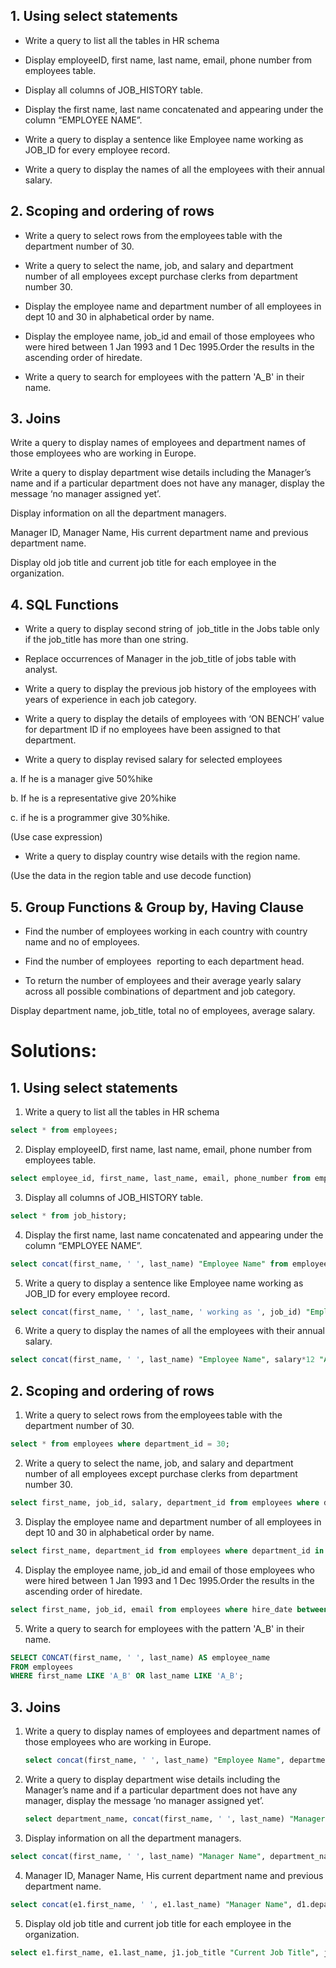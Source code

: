 ## 1. Using select statements

- Write a query to list all the tables in HR schema

- Display employeeID, first name, last name, email, phone number from employees table.

- Display all columns of JOB_HISTORY table.

- Display the first name, last name concatenated and appearing under the column “EMPLOYEE NAME”.

- Write a query to display a sentence like Employee name working as JOB_ID for every employee record.

- Write a query to display the names of all the employees with their annual salary.

## 2. Scoping and ordering of rows

- Write a query to select rows from the employees table with the department number of 30.

- Write a query to select the name, job, and salary and department number of all employees except purchase clerks from department number 30.

- Display the employee name and department number of all employees in dept 10 and 30 in alphabetical order by name.

- Display the employee name, job_id and email of those employees who were hired between 1 Jan 1993 and 1 Dec 1995.Order the results in the ascending order of hiredate.

- Write a query to search for employees with the pattern 'A_B' in their name.

## 3. Joins

Write a query to display names of employees and department names of those employees who are working in Europe.

Write a query to display department wise details including the Manager’s name and if a particular department does not have any manager, display the message ‘no manager assigned yet’.

Display information on all the department managers.

Manager ID, Manager Name, His current department name and previous department name.

Display old job title and current job title for each employee in the organization.

## 4. SQL Functions

- Write a query to display second string of  job_title in the Jobs table only if the job_title has more than one string.

- Replace occurrences of Manager in the job_title of jobs table with analyst.

- Write a query to display the previous job history of the employees with years of experience in each job category.

- Write a query to display the details of employees with ‘ON BENCH’ value for department ID if no employees have been assigned to that department.

- Write a query to display revised salary for selected employees

a. If he is a manager give 50%hike

b. If he is a representative give 20%hike

c. if he is a programmer give 30%hike.

(Use case expression)

- Write a query to display country wise details with the region name.

(Use the data in the region table and use decode function)

## 5. Group Functions & Group by, Having Clause

- Find the number of employees working in each country with country name and no of employees.

- Find the number of employees   reporting to each department head.

- To return the number of employees and their average yearly salary across all possible combinations of department and job category.

Display department name, job_title, total no of employees, average salary.

# Solutions:

## 1. Using select statements

1. Write a query to list all the tables in HR schema

```sql
select * from employees;
```

2. Display employeeID, first name, last name, email, phone number from employees table.

```sql
select employee_id, first_name, last_name, email, phone_number from employees;
```

3. Display all columns of JOB_HISTORY table.

```sql
select * from job_history;
```

4. Display the first name, last name concatenated and appearing under the column “EMPLOYEE NAME”.

```sql
select concat(first_name, ' ', last_name) "Employee Name" from employees;
```

5. Write a query to display a sentence like Employee name working as JOB_ID for every employee record.

```sql
select concat(first_name, ' ', last_name, ' working as ', job_id) "Employee Name" from employees;
```

6. Write a query to display the names of all the employees with their annual salary.

```sql
select concat(first_name, ' ', last_name) "Employee Name", salary*12 "Annual Salary" from employees;
```

## 2. Scoping and ordering of rows

1. Write a query to select rows from the employees table with the department number of 30.

```sql
select * from employees where department_id = 30;
```

2. Write a query to select the name, job, and salary and department number of all employees except purchase clerks from department number 30.

```sql
select first_name, job_id, salary, department_id from employees where department_id = 30 and job_id != 'PU_CLERK';
```

3. Display the employee name and department number of all employees in dept 10 and 30 in alphabetical order by name.

```sql
select first_name, department_id from employees where department_id in (10, 30) order by first_name;
```

4. Display the employee name, job_id and email of those employees who were hired between 1 Jan 1993 and 1 Dec 1995.Order the results in the ascending order of hiredate.

```sql
select first_name, job_id, email from employees where hire_date between '1993-01-01' and '1995-12-01' order by hire_date;
```

5. Write a query to search for employees with the pattern 'A_B' in their name.

```sql
SELECT CONCAT(first_name, ' ', last_name) AS employee_name
FROM employees
WHERE first_name LIKE 'A_B' OR last_name LIKE 'A_B';
```

## 3. Joins

1. Write a query to display names of employees and department names of those employees who are working in Europe.

   ```sql
   select concat(first_name, ' ', last_name) "Employee Name", department_name from employees e join departments d on e.department_id = d.department_id where location_id in (select location_id from locations where country_id = 'IT' or country_id = 'UK');
   ```

2. Write a query to display department wise details including the Manager’s name and if a particular department does not have any manager, display the message ‘no manager assigned yet’.

   ```sql
   select department_name, concat(first_name, ' ', last_name) "Manager Name" from departments d join employees e on d.manager_id = e.employee_id union select department_name, 'No Manager Assigned Yet' from departments where manager_id is null;
   ```

3. Display information on all the department managers.

```sql
select concat(first_name, ' ', last_name) "Manager Name", department_name from employees e join departments d on e.employee_id = d.manager_id;
```

4. Manager ID, Manager Name, His current department name and previous department name.

```sql
select concat(e1.first_name, ' ', e1.last_name) "Manager Name", d1.department_name "Current Department", d2.department_name "Previous Department" from employees e1 join departments d1 on e1.employee_id = d1.manager_id join departments d2 on e1.employee_id = d2.manager_id;
```

5. Display old job title and current job title for each employee in the organization.

```sql
select e1.first_name, e1.last_name, j1.job_title "Current Job Title", j2.job_title "Previous Job Title" from employees e1 join jobs j1 on e1.job_id = j1.job_id join jobs j2 on e1.job_id = j2.job_id;
```
